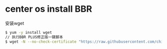 # center os install BBR
安装wget
```sh
$ yum -y install wget
// 执行BBR PLUS修正版一键脚本
$ wget -N --no-check-certificate "https://raw.githubusercontent.com/chiakge/Linux-NetSpeed/master/tcp.sh" && chmod +x tcp.sh && ./tcp.sh
```
